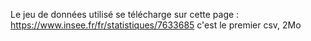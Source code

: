 Le jeu de données utilisé se télécharge sur cette page : https://www.insee.fr/fr/statistiques/7633685 c'est le premier csv, 2Mo 

